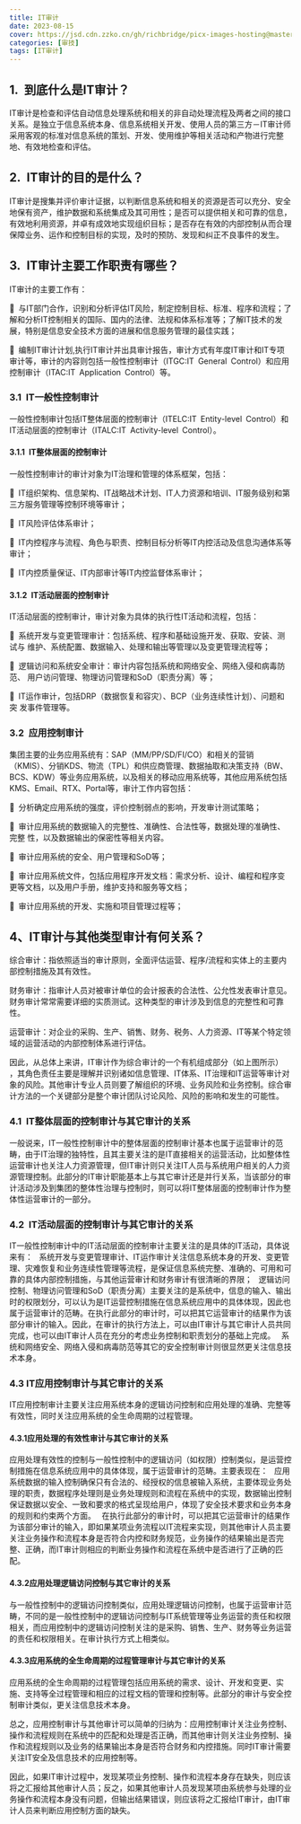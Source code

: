 ```yaml
---
title: IT审计
date: 2023-08-15
cover: https://jsd.cdn.zzko.cn/gh/richbridge/picx-images-hosting@master/thumbnail/audit.jpg
categories: [审技]
tags: [IT审计]
---
```

## 1. 到底什么是IT审计？

IT审计是检查和评估自动信息处理系统和相关的非自动处理流程及两者之间的接口关系。是独立于信息系统本身、信息系统相关开发、使用人员的第三方－IT审计师采用客观的标准对信息系统的策划、开发、使用维护等相关活动和产物进行完整地、有效地检查和评估。

## 2. IT审计的目的是什么？

IT审计是搜集并评价审计证据，以判断信息系统和相关的资源是否可以充分、安全地保有资产，维护数据和系统集成及其可用性；是否可以提供相关和可靠的信息，有效地利用资源，并卓有成效地实现组织目标；是否存在有效的内部控制从而合理保障业务、运作和控制目标的实现，及时的预防、发现和纠正不良事件的发生。  

## 3. IT审计主要工作职责有哪些？

IT审计的主要工作有：  

 与IT部门合作，识别和分析评估IT风险，制定控制目标、标准、程序和流程；了 解和分析IT控制相关的国际、国内的法律、法规和体系标准等；了解IT技术的发展，特别是信息安全技术方面的进展和信息服务管理的最佳实践；  

 编制IT审计计划,执行IT审计并出具审计报告，审计方式有年度IT审计和IT专项审计等，审计的内容则包括一般性控制审计（ITGC:IT General Control）和应用控制审计（ITAC:IT Application Control）等。

### 3.1 IT一般性控制审计

一般性控制审计包括IT整体层面的控制审计（ITELC:IT Entity-level Control）和IT活动层面的控制审计（ITALC:IT Activity-level Control）。

#### 3.1.1 IT整体层面的控制审计

一般性控制审计的审计对象为IT治理和管理的体系框架，包括：  

 IT组织架构、信息架构、IT战略战术计划、IT人力资源和培训、IT服务级别和第三方服务管理等控制环境等审计；

 IT风险评估体系审计；  

 IT内控程序与流程、角色与职责、控制目标分析等IT内控活动及信息沟通体系等 审计；

 IT内控质量保证、IT内部审计等IT内控监督体系审计；

#### 3.1.2 IT活动层面的控制审计

IT活动层面的控制审计，审计对象为具体的执行性IT活动和流程，包括：

 系统开发与变更管理审计：包括系统、程序和基础设施开发、获取、安装、测试与 维护、系统配置、数据输入、处理和输出等管理以及变更管理流程等； 

 逻辑访问和系统安全审计：审计内容包括系统和网络安全、网络入侵和病毒防范、 用户访问管理、物理访问管理和SoD（职责分离）等；

 IT运作审计，包括DRP（数据恢复和容灾）、BCP（业务连续性计划）、问题和突 发事件管理等。  

### 3.2 应用控制审计

集团主要的业务应用系统有：SAP（MM/PP/SD/FI/CO）和相关的营销（KMIS）、分销KDS、物流（TPL）和供应商管理、数据抽取和决策支持（BW、BCS、KDW）等业务应用系统，以及相关的移动应用系统等，其他应用系统包括KMS、Email、RTX、Portal等，审计工作内容包括：

 分析确定应用系统的强度，评价控制弱点的影响，开发审计测试策略；  

 审计应用系统的数据输入的完整性、准确性、合法性等，数据处理的准确性、完整 性，以及数据输出的保密性等相关内容。

 审计应用系统的安全、用户管理和SoD等；  

 审计应用系统文件，包括应用程序开发文档：需求分析、设计、编程和程序变更等文档，以及用户手册，维护支持和服务等文档；

 审计应用系统的开发、实施和项目管理过程等；  

## 4、IT审计与其他类型审计有何关系？

综合审计：指依照适当的审计原则，全面评估运营、程序/流程和实体上的主要内部控制措施及其有效性。

财务审计：指审计人员对被审计单位的会计报表的合法性、公允性发表审计意见。财务审计常常需要详细的实质测试。这种类型的审计涉及到信息的完整性和可靠性。

运营审计：对企业的采购、生产、销售、财务、税务、人力资源、IT等某个特定领域的运营活动的内部控制体系进行评估。

因此，从总体上来讲，IT审计作为综合审计的一个有机组成部分（如上图所示） ，其角色责任主要是理解并识别诸如信息管理、IT体系、IT治理和IT运营等审计对象的风险。其他审计专业人员则要了解组织的环境、业务风险和业务控制。综合审计方法的一个关键部分是整个审计团队讨论风险、风险的影响和发生的可能性。

### 4.1 IT整体层面的控制审计与其它审计的关系  

一般说来，IT一般性控制审计中的整体层面的控制审计基本也属于运营审计的范畴，由于IT治理的独特性，且其主要关注的是IT直接相关的运营活动，比如整体性运营审计也关注人力资源管理，但IT审计则只关注IT人员与系统用户相关的人力资源管理控制。此部分的IT审计职能基本上与其它审计还是并行关系，当该部分的审计活动涉及到集团的整体性治理与控制时，则可以将IT整体层面的控制审计作为整体性运营审计的一部分。

### 4.2 IT活动层面的控制审计与其它审计的关系

IT一般性控制审计中的IT活动层面的控制审计主要关注的是具体的IT活动，具体说来有：  系统开发与变更管理审计、IT运作审计关注信息系统本身的开发、变更管理、灾难恢复和业务连续性管理等流程，是保证信息系统完整、准确的、可用和可靠的具体内部控制措施，与其他运营审计和财务审计有很清晰的界限；  逻辑访问控制、物理访问管理和SoD（职责分离）主要关注的是系统中，信息的输入、输出时的权限划分，可以认为是IT运营控制措施在信息系统应用中的具体体现，因此也属于运营审计的范畴。在执行此部分的审计时，可以把其它运营审计的结果作为该部分审计的输入。因此，在审计的执行方法上，可以由IT审计与其它审计人员共同完成，也可以由IT审计人员在充分的考虑业务控制和职责划分的基础上完成。  系统和网络安全、网络入侵和病毒防范等其它的安全控制审计则很显然更关注信息技术本身。  

### 4.3 IT应用控制审计与其它审计的关系  

IT应用控制审计主要关注应用系统本身的逻辑访问控制和应用处理的准确、完整等有效性，同时关注应用系统的全生命周期的过程管理。  

#### 4.3.1应用处理的有效性审计与其它审计的关系  

应用处理有效性的控制与一般性控制中的逻辑访问（如权限）控制类似，是运营控制措施在信息系统应用中的具体体现，属于运营审计的范畴。主要表现在：  应用系统数据的输入控制确保只有合法的、经授权的信息被输入系统，主要体现业务处理的职责，数据程序处理则是业务处理规则和流程在系统中的实现，数据输出控制保证数据以安全、一致和要求的格式呈现给用户，体现了安全技术要求和业务本身的规则和约束两个方面。  在执行此部分的审计时，可以把其它运营审计的结果作为该部分审计的输入，即如果某项业务流程以IT流程来实现，则其他审计人员主要关注业务操作和流程本身是否符合内控和财务规范，业务操作的结果输出是否完整、正确，而IT审计则相应的判断业务操作和流程在系统中是否进行了正确的匹配。  

#### 4.3.2应用处理逻辑访问控制与其它审计的关系  

与一般性控制中的逻辑访问控制类似，应用处理逻辑访问控制，也属于运营审计范畴，不同的是一般性控制中的逻辑访问控制与IT系统管理等业务运营的责任和权限相关，而应用控制中的逻辑访问控制关注的是采购、销售、生产、财务等业务运营的责任和权限相关。在审计执行方式上相类似。

#### 4.3.3应用系统的全生命周期的过程管理审计与其它审计的关系  

应用系统的全生命周期的过程管理包括应用系统的需求、设计、开发和变更、实施、支持等全过程管理和相应的过程文档的管理和控制等。此部分的审计与安全控制审计类似，更关注信息技术本身。    

总之，应用控制审计与其他审计可以简单的归纳为：应用控制审计关注业务控制、操作和流程规则在系统中的匹配和处理是否正确，而其他审计则关注业务控制、操作和流程规则以及业务的结果输出本身是否符合财务和内控措施。同时IT审计需要关注IT安全及信息技术的应用控制等。  

因此，如果IT审计过程中，发现某项业务控制、操作和流程本身存在缺失，则应该将之汇报给其他审计人员；反之，如果其他审计人员发现某项由系统参与处理的业务操作和流程本身没有问题，但输出结果错误，则应该将之汇报给IT审计，由IT审计人员来判断应用控制方面的缺失。